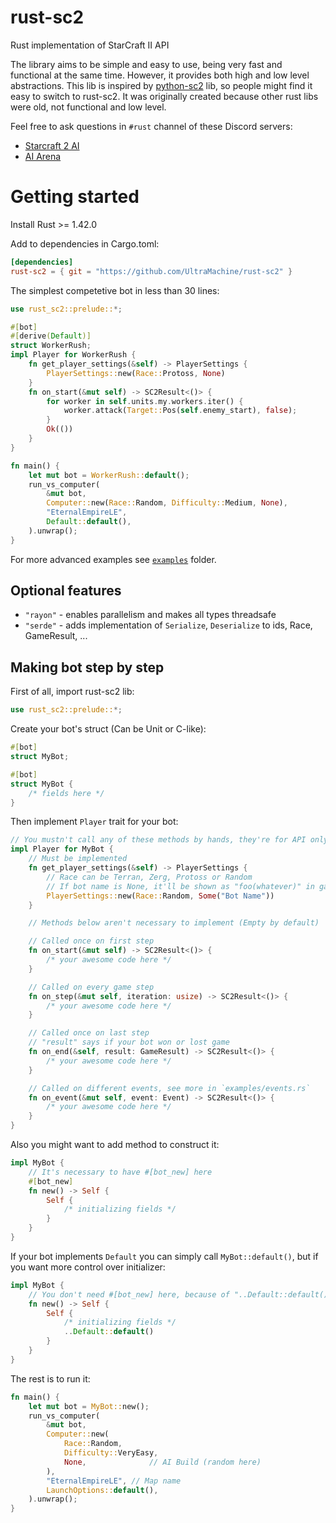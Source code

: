 # rust-sc2
Rust implementation of StarCraft II API

The library aims to be simple and easy to use, being very fast and functional at the same time. However, it provides both high and low level abstractions. This lib is inspired by [python-sc2](https://github.com/BurnySc2/python-sc2) lib, so people might find it easy to switch to rust-sc2. It was originally created because other rust libs were old, not functional and low level.

Feel free to ask questions in `#rust` channel of these Discord servers:
- [Starcraft 2 AI](https://discord.gg/Emm5Ztz)
- [AI Arena](https://discord.gg/yDBzbtC)

# Getting started
Install Rust >= 1.42.0

Add to dependencies in Cargo.toml:
```toml
[dependencies]
rust-sc2 = { git = "https://github.com/UltraMachine/rust-sc2" }
```

The simplest competetive bot in less than 30 lines:
```rust
use rust_sc2::prelude::*;

#[bot]
#[derive(Default)]
struct WorkerRush;
impl Player for WorkerRush {
    fn get_player_settings(&self) -> PlayerSettings {
        PlayerSettings::new(Race::Protoss, None)
    }
    fn on_start(&mut self) -> SC2Result<()> {
        for worker in self.units.my.workers.iter() {
            worker.attack(Target::Pos(self.enemy_start), false);
        }
        Ok(())
    }
}

fn main() {
    let mut bot = WorkerRush::default();
    run_vs_computer(
        &mut bot,
        Computer::new(Race::Random, Difficulty::Medium, None),
        "EternalEmpireLE",
        Default::default(),
    ).unwrap();
}
```

For more advanced examples see [`examples`](https://github.com/UltraMachine/rust-sc2/tree/master/examples) folder.

## Optional features
- `"rayon"` - enables parallelism and makes all types threadsafe
- `"serde"` - adds implementation of `Serialize`, `Deserialize` to ids, Race, GameResult, ...

## Making bot step by step
First of all, import rust-sc2 lib:
```rust
use rust_sc2::prelude::*;
```
Create your bot's struct (Can be Unit or C-like):
```rust
#[bot]
struct MyBot;
```
```rust
#[bot]
struct MyBot {
    /* fields here */
}
```
Then implement `Player` trait for your bot:
```rust
// You mustn't call any of these methods by hands, they're for API only
impl Player for MyBot {
    // Must be implemented
    fn get_player_settings(&self) -> PlayerSettings {
        // Race can be Terran, Zerg, Protoss or Random
        // If bot name is None, it'll be shown as "foo(whatever)" in game
        PlayerSettings::new(Race::Random, Some("Bot Name"))
    }

    // Methods below aren't necessary to implement (Empty by default)

    // Called once on first step
    fn on_start(&mut self) -> SC2Result<()> {
        /* your awesome code here */
    }

    // Called on every game step
    fn on_step(&mut self, iteration: usize) -> SC2Result<()> {
        /* your awesome code here */
    }

    // Called once on last step
    // "result" says if your bot won or lost game
    fn on_end(&self, result: GameResult) -> SC2Result<()> {
        /* your awesome code here */
    }

    // Called on different events, see more in `examples/events.rs`
    fn on_event(&mut self, event: Event) -> SC2Result<()> {
        /* your awesome code here */
    }
}
```
Also you might want to add method to construct it:
```rust
impl MyBot {
    // It's necessary to have #[bot_new] here
    #[bot_new]
    fn new() -> Self {
        Self {
            /* initializing fields */
        }
    }
}
```
If your bot implements `Default` you can simply call `MyBot::default()`, but if you want more control over initializer:
```rust
impl MyBot {
    // You don't need #[bot_new] here, because of "..Default::default()" 
    fn new() -> Self {
        Self {
            /* initializing fields */
            ..Default::default()
        }
    }
}
```
The rest is to run it:
```rust
fn main() {
    let mut bot = MyBot::new();
    run_vs_computer(
        &mut bot,
        Computer::new(
            Race::Random,
            Difficulty::VeryEasy,
            None,              // AI Build (random here)
        ),
        "EternalEmpireLE", // Map name
        LaunchOptions::default(),
    ).unwrap();
}
```
